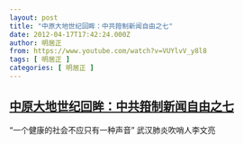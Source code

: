 ```yaml
---
layout: post
title: "中原大地世纪回眸：中共箝制新闻自由之七"
date: 2012-04-17T17:42:24.000Z
author: 明居正
from: https://www.youtube.com/watch?v=VUYlvV_y8l8
tags: [ 明居正 ]
categories: [ 明居正 ]
---
```

<!--1334684544000-->
[中原大地世纪回眸：中共箝制新闻自由之七](https://www.youtube.com/watch?v=VUYlvV_y8l8)
------

<div>
“一个健康的社会不应只有一种声音” 武汉肺炎吹哨人李文亮
</div>
